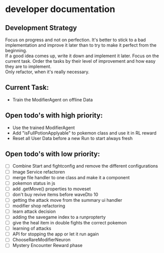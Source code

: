 # developer documentation

## Development Strategy
Focus on progress and not on perfection. It's better to stick to a bad implementation and improve it later than to try to make it perfect from the beginning.  
If a good idea comes up, write it down and implement it later. Focus on the current task. Order the tasks by their level of improvement and how easy they are to implement.  
Only refactor, when it's really necessary.

## Current Task:
- Train the ModifierAgent on offline Data

## Open todo's with high priority:
- Use the trained ModifierAgent
- Add "isFullPotionApplyable" to pokemon class and use it in RL reward
- Reset all User Data before a new Run to start always fresh

## Open todo's with low priority:
- [ ] Combine Start and fightconfig and remove the different configurations
- [ ] Image Service refactoren
- [ ] merge file handler to one class and make it a component
- [ ] pokemon status in js 
- [ ] add .getMove() properties to moveset
- [ ] don't buy revive items before waveDto 10
- [ ] getting the attack move from the summary ui handler
- [ ] modifier shop refactoring
- [ ] learn attack decision
- [ ] adding the savegame index to a runpropterty
- [ ] give the heal item in double fights the correct pokemon
- [ ] learning of attacks
- [ ] API for stopping the app or let it run again
- [ ] ChooseRareModifierNeuron
- [ ] Mystery Encounter Reward phase
